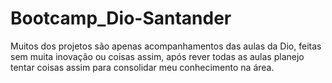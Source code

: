 # Bootcamp_Dio-Santander
Muitos dos projetos são apenas acompanhamentos das aulas da Dio, feitas sem muita inovação ou coisas assim, após rever todas as aulas planejo tentar coisas assim para consolidar meu conhecimento na área.

